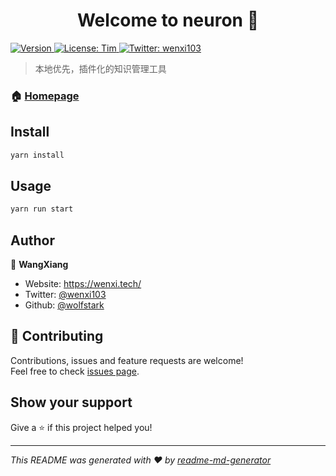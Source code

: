 <h1 align="center">Welcome to neuron 👋</h1>
<p>
  <a href="https://www.npmjs.com/package/neuron" target="_blank">
    <img alt="Version" src="https://img.shields.io/npm/v/neuron.svg">
  </a>
  <a href="#" target="_blank">
    <img alt="License: Tim" src="https://img.shields.io/badge/License-Tim-yellow.svg" />
  </a>
  <a href="https://twitter.com/wenxi103" target="_blank">
    <img alt="Twitter: wenxi103" src="https://img.shields.io/twitter/follow/wenxi103.svg?style=social" />
  </a>
</p>

> 本地优先，插件化的知识管理工具

### 🏠 [Homepage](./)

## Install

```sh
yarn install
```

## Usage

```sh
yarn run start
```

## Author

👤 **WangXiang**

* Website: https://wenxi.tech/
* Twitter: [@wenxi103](https://twitter.com/wenxi103)
* Github: [@wolfstark](https://github.com/wolfstark)

## 🤝 Contributing

Contributions, issues and feature requests are welcome!<br />Feel free to check [issues page](https://github.com/wolfstark/neuron/issues). 

## Show your support

Give a ⭐️ if this project helped you!

***
_This README was generated with ❤️ by [readme-md-generator](https://github.com/kefranabg/readme-md-generator)_